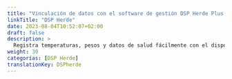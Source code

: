 ```yaml
---
title: "Vinculación de datos con el software de gestión DSP Herde Plus o Beef"
linkTitle: "DSP Herde"
date: 2023-08-04T10:52:07+02:00
draft: false
description: >
  Registra temperaturas, pesos y datos de salud fácilmente con el dispositivo VitalControl e importa los datos registrados en el software *Herde*.
weight: 30
categorías: [DSP Herde]
translationKey: DSPherde
---
```

